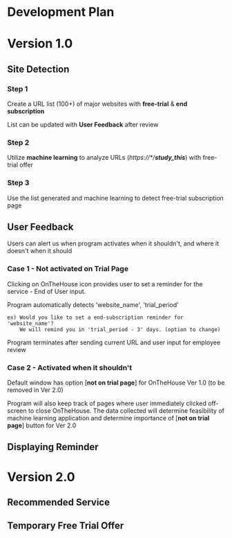 # Development Plan

# Version 1.0

## Site Detection

### Step 1

Create a URL list (100+) of major websites with <b>free-trial</b> & <b>end subscription</b>

List can be updated with <b>User Feedback</b> after review

### Step 2

Utilize <b>machine learning</b> to analyze URLs (<i>https://*/<b>study_this</b></i>) with free-trial offer

### Step 3

Use the list generated and machine learning to detect free-trial subscription page



## User Feedback
Users can alert us when program activates when it shouldn't, and where it doesn't when it should

### Case 1 - Not activated on Trial Page

Clicking on OnTheHouse icon provides user to set a reminder for the service - End of User input.

Program automatically detects 'website_name', 'trial_period'

    ex) Would you like to set a end-subscription reminder for 'website_name'?
        We will remind you in 'trial_period - 3' days. (option to change)

Program terminates after sending current URL and user input for employee review


### Case 2 - Activated when it shouldn't

Default window has option [<b>not on trial page</b>] for OnTheHouse Ver 1.0 (to be removed in Ver 2.0)

Program will also keep track of pages where user immediately clicked off-screen to close OnTheHouse. The data collected will determine feasibility of machine learning application and determine importance of [<b>not on trial page</b>] button for Ver 2.0


## Displaying Reminder

# Version 2.0

## Recommended Service

## Temporary Free Trial Offer

